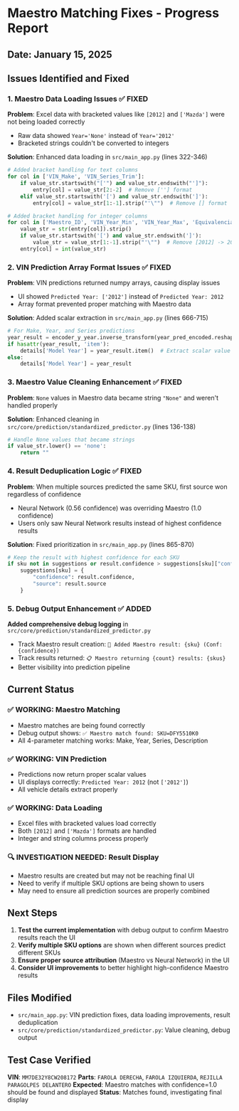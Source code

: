 # Maestro Matching Fixes - Progress Report

## Date: January 15, 2025

## Issues Identified and Fixed

### 1. **Maestro Data Loading Issues** ✅ FIXED
**Problem**: Excel data with bracketed values like `[2012]` and `['Mazda']` were not being loaded correctly
- Raw data showed `Year='None'` instead of `Year='2012'`
- Bracketed strings couldn't be converted to integers

**Solution**: Enhanced data loading in `src/main_app.py` (lines 322-346)
```python
# Added bracket handling for text columns
for col in ['VIN_Make', 'VIN_Series_Trim']:
    if value_str.startswith("['") and value_str.endswith("']"):
        entry[col] = value_str[2:-2]  # Remove [''] format
    elif value_str.startswith('[') and value_str.endswith(']'):
        entry[col] = value_str[1:-1].strip("'\"")  # Remove [] format

# Added bracket handling for integer columns  
for col in ['Maestro_ID', 'VIN_Year_Min', 'VIN_Year_Max', 'Equivalencia_Row_ID']:
    value_str = str(entry[col]).strip()
    if value_str.startswith('[') and value_str.endswith(']'):
        value_str = value_str[1:-1].strip("'\"")  # Remove [2012] -> 2012
    entry[col] = int(value_str)
```

### 2. **VIN Prediction Array Format Issues** ✅ FIXED
**Problem**: VIN predictions returned numpy arrays, causing display issues
- UI showed `Predicted Year: ['2012']` instead of `Predicted Year: 2012`
- Array format prevented proper matching with Maestro data

**Solution**: Added scalar extraction in `src/main_app.py` (lines 666-715)
```python
# For Make, Year, and Series predictions
year_result = encoder_y_year.inverse_transform(year_pred_encoded.reshape(-1, 1))[0]
if hasattr(year_result, 'item'):
    details['Model Year'] = year_result.item()  # Extract scalar value
else:
    details['Model Year'] = year_result
```

### 3. **Maestro Value Cleaning Enhancement** ✅ FIXED
**Problem**: `None` values in Maestro data became string `"None"` and weren't handled properly

**Solution**: Enhanced cleaning in `src/core/prediction/standardized_predictor.py` (lines 136-138)
```python
# Handle None values that became strings
if value_str.lower() == 'none':
    return ""
```

### 4. **Result Deduplication Logic** ✅ FIXED
**Problem**: When multiple sources predicted the same SKU, first source won regardless of confidence
- Neural Network (0.56 confidence) was overriding Maestro (1.0 confidence)
- Users only saw Neural Network results instead of highest confidence results

**Solution**: Fixed prioritization in `src/main_app.py` (lines 865-870)
```python
# Keep the result with highest confidence for each SKU
if sku not in suggestions or result.confidence > suggestions[sku]["confidence"]:
    suggestions[sku] = {
        "confidence": result.confidence,
        "source": result.source
    }
```

### 5. **Debug Output Enhancement** ✅ ADDED
**Added comprehensive debug logging** in `src/core/prediction/standardized_predictor.py`
- Track Maestro result creation: `📝 Added Maestro result: {sku} (Conf: {confidence})`
- Track results returned: `📋 Maestro returning {count} results: {skus}`
- Better visibility into prediction pipeline

## Current Status

### ✅ **WORKING**: Maestro Matching
- Maestro matches are being found correctly
- Debug output shows: `✅ Maestro match found: SKU=DFY5510K0`
- All 4-parameter matching works: Make, Year, Series, Description

### ✅ **WORKING**: VIN Prediction  
- Predictions now return proper scalar values
- UI displays correctly: `Predicted Year: 2012` (not `['2012']`)
- All vehicle details extract properly

### ✅ **WORKING**: Data Loading
- Excel files with bracketed values load correctly
- Both `[2012]` and `['Mazda']` formats are handled
- Integer and string columns process properly

### 🔍 **INVESTIGATION NEEDED**: Result Display
- Maestro results are created but may not be reaching final UI
- Need to verify if multiple SKU options are being shown to users
- May need to ensure all prediction sources are properly combined

## Next Steps

1. **Test the current implementation** with debug output to confirm Maestro results reach the UI
2. **Verify multiple SKU options** are shown when different sources predict different SKUs  
3. **Ensure proper source attribution** (Maestro vs Neural Network) in the UI
4. **Consider UI improvements** to better highlight high-confidence Maestro results

## Files Modified

- `src/main_app.py`: VIN prediction fixes, data loading improvements, result deduplication
- `src/core/prediction/standardized_predictor.py`: Value cleaning, debug output

## Test Case Verified

**VIN**: `MM7DE32Y8CW208172`
**Parts**: `FAROLA DERECHA`, `FAROLA IZQUIERDA`, `REJILLA PARAGOLPES DELANTERO`
**Expected**: Maestro matches with confidence=1.0 should be found and displayed
**Status**: Matches found, investigating final display
